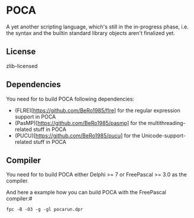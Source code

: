 # POCA

A yet another scripting language, which's still in the in-progress phase, i.e. the syntax and the builtin standard library objects aren't finalized yet.

## License

zlib-licensed

## Dependencies

You need for to build POCA following dependencies:

- (FLRE)[https://github.com/BeRo1985/flre] for the regular expression support in POCA
- (PasMP)[https://github.com/BeRo1985/pasmp] for the multithreading-related stuff in POCA
- (PUCU)[https://github.com/BeRo1985/pucu] for the Unicode-support-related stuff in POCA

## Compiler

You need for to build POCA either Delphi >= 7 or FreePascal >= 3.0 as the compiler.

And here a example how you can build POCA with the FreePascal compiler:#

    fpc -B -O3 -g -gl pocarun.dpr
    
    




